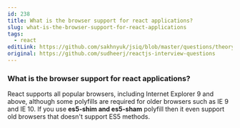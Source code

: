 ```yaml
---
id: 238
title: What is the browser support for react applications?
slug: what-is-the-browser-support-for-react-applications
tags:
  - react
editLink: https://github.com/sakhnyuk/jsiq/blob/master/questions/theory/react/238.md
original: https://github.com/sudheerj/reactjs-interview-questions
---
```


### What is the browser support for react applications?

React supports all popular browsers, including Internet Explorer 9 and above, although some polyfills are required for older browsers such as IE 9 and IE 10. If you use **es5-shim and es5-sham** polyfill then it even support old browsers that doesn't support ES5 methods.